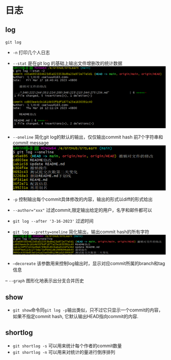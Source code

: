 # 日志

## log

`git log`

- `-n` 打印几个人日志

- `--stat`  是在git log 的基础上输出文件增删改的统计数据
  ![img_1.png](img_1.png)

- `--oneline`  简化git log的默认的输出，仅仅输出commit hash 前7个字符串和commit message
  ![img_2.png](img_2.png)

- `-p`  控制输出每个commit具体修改的内容，输出的形式以diff的形式给出

- `--author="xxx"` 过滤commit,限定输出给定的用户，名字和邮件都可以

- `git log --after '3-16-2023'` 过滤时间
- `git log --pretty=oneline` 简化输出，输出commit hash的所有字符
  ![img_3.png](img_3.png)

- `–decoreate` 该参数用来控制log输出时，显示对应commit所属的branch和tag信息

– `--graph`  图形化地表示出分支合并历史

## show

- `git show`命令同`git log -p`输出类似，只不过它只显示一个commit的内容，如果不指定commit hash, 它默认输出HEAD指向commit的内容.

## shortlog

- `git shortlog -s` 可以用来统计每个作者的commit数量
- `git shortlog -n` 可以用来对统计的量进行倒序排列

